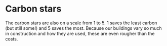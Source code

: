 # Carbon stars

The carbon stars are also on a scale from 1 to 5.  1 saves the least carbon (but still some!) and 5 saves the most.  Because our buildings vary so much in construction and how they are used, these are even rougher than the costs.  
